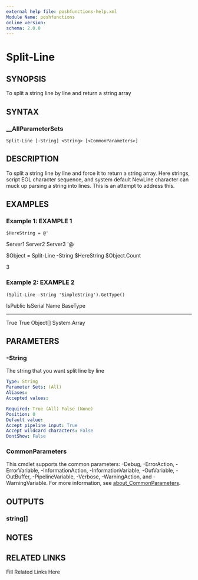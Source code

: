 ```yaml
---
external help file: poshfunctions-help.xml
Module Name: poshfunctions
online version: 
schema: 2.0.0
---
```


# Split-Line

## SYNOPSIS

To split a string line by line and return a string array

## SYNTAX

### __AllParameterSets

```
Split-Line [-String] <String> [<CommonParameters>]
```

## DESCRIPTION

To split a string line by line and force it to return a string array.
Here strings, script EOL character sequence, and system
default NewLine character can muck up parsing a string into lines.
This is an attempt to address this.


## EXAMPLES

### Example 1: EXAMPLE 1

```
$HereString = @'
```

Server1
Server2
Server3
'@

$Object = Split-Line -String $HereString
$Object.Count

3





### Example 2: EXAMPLE 2

```
(Split-Line -String 'SimpleString').GetType()
```

IsPublic IsSerial Name                                     BaseType
-------- -------- ----                                     --------
True     True     Object[]                                 System.Array






## PARAMETERS

### -String

The string that you want split line by line

```yaml
Type: String
Parameter Sets: (All)
Aliases: 
Accepted values: 

Required: True (All) False (None)
Position: 0
Default value: 
Accept pipeline input: True
Accept wildcard characters: False
DontShow: False
```


### CommonParameters

This cmdlet supports the common parameters: -Debug, -ErrorAction, -ErrorVariable, -InformationAction, -InformationVariable, -OutVariable, -OutBuffer, -PipelineVariable, -Verbose, -WarningAction, and -WarningVariable. For more information, see [about_CommonParameters](http://go.microsoft.com/fwlink/?LinkID=113216).

## OUTPUTS

### string[]



## NOTES



## RELATED LINKS

Fill Related Links Here


